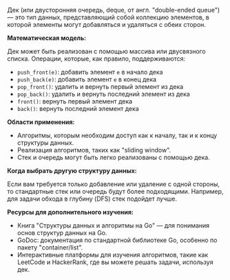 Дек (или двусторонняя очередь, deque, от англ. "double-ended queue") — это тип данных, представляющий собой коллекцию элементов, в которой элементы могут добавляться и удаляться с обеих сторон.

**Математическая модель:**

Дек может быть реализован с помощью массива или двусвязного списка. Операции, которые, как правило, поддерживаются:

- `push_front(e)`: добавить элемент `e` в начало дека
- `push_back(e)`: добавить элемент `e` в конец дека
- `pop_front()`: удалить и вернуть первый элемент из дека
- `pop_back()`: удалить и вернуть последний элемент из дека
- `front()`: вернуть первый элемент дека
- `back()`: вернуть последний элемент дека

**Области применения:**

- Алгоритмы, которым необходим доступ как к началу, так и к концу структуры данных.
- Реализация алгоритмов, таких как "sliding window".
- Стек и очередь могут быть легко реализованы с помощью дека.

**Когда выбрать другую структуру данных:**

Если вам требуется только добавление или удаление с одной стороны, то стандартные стек или очередь будут более подходящими. Например, для задачи обхода в глубину (DFS) стек подойдет лучше.

**Ресурсы для дополнительного изучения:**

- Книга "Структуры данных и алгоритмы на Go" — для понимания основ структур данных на Go.
- GoDoc: документация по стандартной библиотеке Go, особенно по пакету "container/list".
- Интерактивные платформы для изучения алгоритмов, такие как LeetCode и HackerRank, где вы можете решать задачи, используя дек.